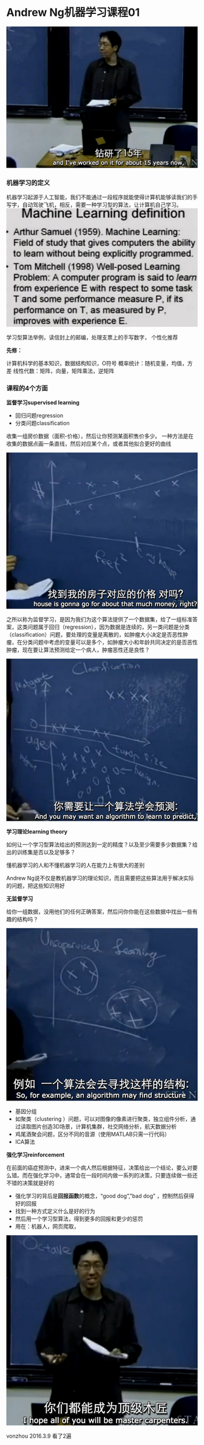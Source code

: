 # Andrew Ng机器学习课程01


![](intro.jpg)

### 机器学习的定义

机器学习起源于人工智能，我们不能通过一段程序就能使得计算机能够读我们的手写字，自动驾驶飞机，相反，需要一种学习型的算法，让计算机自己学习。
![](definition.jpg)

学习型算法举例，读信封上的邮编，处理支票上的手写数字， 个性化推荐


**先修：**

计算机科学的基本知识，数据结构知识，O符号
概率统计：随机变量，均值，方差
线性代数：矩阵，向量，矩阵乘法，逆矩阵

### 课程的4个方面

**监督学习supervised learning**

* 回归问题regression
* 分类问题classification

收集一组房价数据（面积-价格），然后让你预测某面积售价多少。
一种方法是在收集的数据点画一条直线，然后对应某个点，或者其他拟合更好的曲线

![](supervised.jpg)

之所以称为监督学习，是因为我们为这个算法提供了一个数据集，给了一组标准答案，这类问题属于回归（regression），因为数据是连续的，另一类问题是分类（classification）问题，要处理的变量是离散的，如肿瘤大小决定是否恶性肿瘤，在分类问题中考虑的变量可以是多个，如肿瘤大小和年龄共同决定的是否恶性肿瘤，现在要让算法预测给定一个病人，肿瘤恶性还是良性？

![](supervised-2.jpg)

**学习理论learning theory**

如何让一个学习型算法给出的预测达到一定的精度？以及至少需要多少数据集？给出的训练集是否以及足够多？

懂机器学习的人和不懂机器学习的人在能力上有很大的差别

Andrew Ng说不仅是教机器学习的理论知识，而且需要把这些算法用于解决实际的问题，把这些知识用好


**无监督学习**

给你一组数据，没用他们的任何正确答案，然后问你你能在这些数据中找出一些有趣的结构吗？

![](unsupervised.jpg)

* 基因分组 
* 如聚类（clustering ）问题，可以对图像的像素进行聚类，独立组件分析，通过读取图片创造3D场景，计算机集群，社交网络分析，航天数据分析
* 鸡尾酒聚会问题，区分不同的音源（使用MATLAB只需一行代码）
* ICA算法

**强化学习reinforcement**

在前面的癌症预测中，进来一个病人然后根据特征，决策给出一个结论，要么对要么错。而在强化学习中，通常会在一段时间内做一系列的决策，只要连续做一些还不错的决策就是好的

* 强化学习的背后是**回报函数**的概念，“good dog”,"bad dog" ，控制然后获得好的回报 
* 找到一种方式定义什么是好的行为
* 然后用一个学习型算法，得到更多的回报和更少的惩罚
* 用在：机器人，网页爬取， 

![](hope.jpg)

vonzhou 2016.3.9 看了2遍